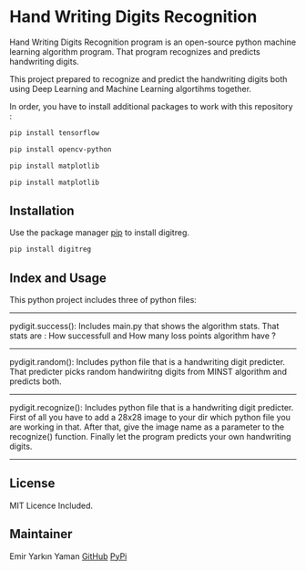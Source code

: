 # Hand Writing Digits Recognition

Hand Writing Digits Recognition program is an open-source python machine learning algorithm program.
That program recognizes and predicts handwriting digits.

This project prepared to recognize and predict the handwriting digits both using Deep Learning and Machine Learning algortihms together.

In order, you have to install additional packages to work with this repository :

```bash
pip install tensorflow
```

```bash
pip install opencv-python
```

```bash
pip install matplotlib
```

```bash
pip install matplotlib
```

## Installation

Use the package manager [pip](https://pip.pypa.io/en/stable/) to install digitreg.

```bash
pip install digitreg
```

## Index and Usage

This python project includes three of python files:
***
pydigit.success():
Includes main.py that shows the algorithm stats.
That stats are : How successfull and How many loss points algorithm have ?
***
pydigit.random(): 
Includes python file that is a handwriting digit predicter. 
That predicter picks random handwiritng digits from MINST algorithm and predicts both.
***
pydigit.recognize():
Includes python file that is a handwriting digit predicter. 
First of all you have to add a 28x28 image to your dir which python file you are working in that.
After that, give the image name as a parameter to the recognize() function. 
Finally let the program predicts your own handwriting digits.
***

## License

MIT Licence Included.

## Maintainer
Emir Yarkın Yaman
[GitHub](https://github.com/Weinoose)
[PyPi](https://pypi.org/user/Weinoose/)
